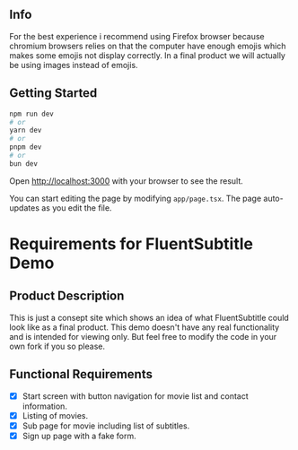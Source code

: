 ## Info
For the best experience i recommend using Firefox browser because chromium browsers relies on that the computer have enough emojis which makes some emojis not display correctly. In a final product we will actually be using images instead of emojis.

## Getting Started


```bash
npm run dev
# or
yarn dev
# or
pnpm dev
# or
bun dev
```

Open [http://localhost:3000](http://localhost:3000) with your browser to see the result.

You can start editing the page by modifying `app/page.tsx`. The page auto-updates as you edit the file.

# Requirements for FluentSubtitle Demo

## Product Description
This is just a consept site which shows an idea of what FluentSubtitle could look like as a final product. This demo doesn't have any real functionality and is intended for viewing only. But feel free to modify the code in your own fork if you so please.

## Functional Requirements

- [X] Start screen with button navigation for movie list and contact information.
- [X] Listing of movies.
- [X] Sub page for movie including list of subtitles.
- [X] Sign up page with a fake form.